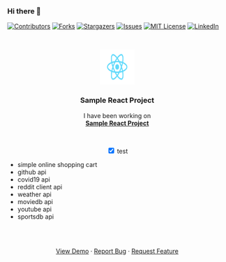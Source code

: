 ### Hi there 👋

<!--
**daniel-yap-aeiou/daniel-yap-aeiou** is a ✨ _special_ ✨ repository because its `README.md` (this file) appears on your GitHub profile.

Here are some ideas to get you started:

- 🔭 I’m currently working on ...
- 🌱 I’m currently learning ...
- 👯 I’m looking to collaborate on ...
- 🤔 I’m looking for help with ...
- 💬 Ask me about ...
- 📫 How to reach me: ...
- 😄 Pronouns: ...
- ⚡ Fun fact: ...
-->

[![Contributors][contributors-shield]][contributors-url]
[![Forks][forks-shield]][forks-url]
[![Stargazers][stars-shield]][stars-url]
[![Issues][issues-shield]][issues-url]
[![MIT License][license-shield]][license-url]
[![LinkedIn][linkedin-shield]][linkedin-url]

<br />
<p align="center">

 <a href="https://github.com/daniel-yap-aeiou/sampleapp">
    <img src="https://github.com/daniel-yap-aeiou/sampleapp/blob/master/static/media/logo.5d5d9eef.svg" alt="Logo" width="80" height="80">
  </a>
  
<h3 align="center">Sample React Project</h3>

  <p align="center">
    I have been working on 
    <br />
    <a href="https://github.com/daniel-yap-aeiou/sampleapp" target="_blank"><strong>Sample React Project</strong></a>
   </p>
   <br/>
   <p align="center">
     <input type="checkbox" checked /> test
   </p>
   
   <ul>
     <li>simple online shopping cart</li>
     <li>github api</li>
     <li>covid19 api</li>
     <li>reddit client api</li>
     <li>weather api</li>
     <li>moviedb api</li>
     <li>youtube api</li>
     <li>sportsdb api</li>
   </ul> 
    <br />
    <br />
  <p align="center">
    <a href="https://daniel-yap-aeiou.github.io/sampleapp/" target="_blank">View Demo</a>
    ·
    <a href="https://github.com/daniel-yap-aeiou/sampleapp/issues" target="_blank">Report Bug</a>
    ·
    <a href="https://github.com/daniel-yap-aeiou/sampleapp/issues" target="_blank">Request Feature</a>
  </p>
</p>

<!-- MARKDOWN LINKS & IMAGES -->
<!-- https://www.markdownguide.org/basic-syntax/#reference-style-links -->
[contributors-shield]: https://img.shields.io/github/contributors/daniel-yap-aeiou/sampleapp.svg?style=flat-square
[contributors-url]: https://github.com/daniel-yap-aeiou/sampleapp/graphs/contributors
[forks-shield]: https://img.shields.io/github/forks/daniel-yap-aeiou/sampleapp.svg?style=flat-square
[forks-url]: https://github.com/daniel-yap-aeiou/sampleapp/network/members
[stars-shield]: https://img.shields.io/github/stars/daniel-yap-aeiou/sampleapp.svg?style=flat-square
[stars-url]: https://github.com/daniel-yap-aeiou/sampleapp/stargazers
[issues-shield]: https://img.shields.io/github/issues/sampleapp/sampleapp.svg?style=flat-square
[issues-url]: https://github.com/daniel-yap-aeiou/sampleapp/issues
[license-shield]: https://img.shields.io/github/license/daniel-yap-aeiou/daniel-yap-aeiou.svg?style=flat-square
[license-url]: https://github.com/daniel-yap-aeiou/daniel-yap-aeiou/blob/master/LICENSE.txt
[linkedin-shield]: https://img.shields.io/badge/-LinkedIn-black.svg?style=flat-square&logo=linkedin&colorB=555
[linkedin-url]: https://linkedin.com/in/daniel-yap-aeiou
